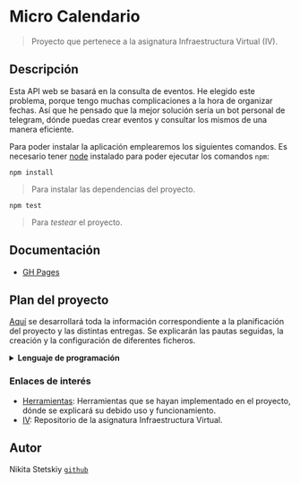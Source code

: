 # Micro Calendario

> Proyecto que pertenece a la asignatura Infraestructura Virtual (IV).

## Descripción

Esta API web se basará en la consulta de eventos. He elegido este problema, porque tengo muchas complicaciones a la hora de organizar fechas. Así que he pensado que la mejor solución sería un bot personal de telegram, dónde puedas crear eventos y consultar los mismos de una manera eficiente.

Para poder instalar la aplicación emplearemos los siguientes comandos. Es necesario tener [node](https://nodejs.org/) instalado para poder ejecutar los comandos `npm`:

    npm install

> Para instalar las dependencias del proyecto.

    npm test

> Para *testear* el proyecto.

## Documentación

- [GH Pages](https://nikitastetskiy.github.io/micro-calendario/)

## Plan del proyecto

[Aquí](/docs/plan.md) se desarrollará toda la información correspondiente a la planificación del proyecto y las distintas entregas. Se explicarán las pautas seguidas, la creación y la configuración de diferentes ficheros.

<details><summary><b>Lenguaje de programación</b></summary>

&nbsp;>He utilizado `Javascript`, ya que es un lenguaje ampliamente popular y que para mí es totalmente nuevo. Aunque por lo que he podido leer es un lenguaje bastante sencillo, rápido y muy versátil. Otra de sus famosas ventajas es que es multiplataforma y además es muy útil para desarrollar páginas dinámicas y aplicaciones web.

</details>

### Enlaces de interés

- [Herramientas](/docs/herramientas.md): Herramientas que se hayan implementado en el proyecto, dónde se explicará su debido uso y funcionamiento.
- [IV](https://github.com/JJ/IV-20-21): Repositorio de la asignatura Infraestructura Virtual.

## Autor

Nikita Stetskiy [`github`](https://github.com/nikitastetskiy)
